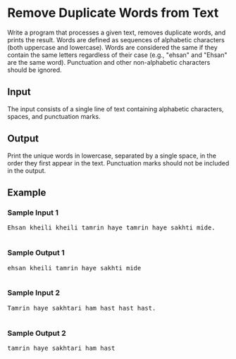 <body>
    <h1>Remove Duplicate Words from Text</h1>
    <p>Write a program that processes a given text, removes duplicate words, and prints the result. Words are defined as sequences of alphabetic characters (both uppercase and lowercase). Words are considered the same if they contain the same letters regardless of their case (e.g., "ehsan" and "Ehsan" are the same word). Punctuation and other non-alphabetic characters should be ignored.</p>
    <h2>Input</h2>
    <p>The input consists of a single line of text containing alphabetic characters, spaces, and punctuation marks.</p>
    <h2>Output</h2>
    <p>Print the unique words in lowercase, separated by a single space, in the order they first appear in the text. Punctuation marks should not be included in the output.</p>
    <h2>Example</h2>
    <h3>Sample Input 1</h3>
    <pre>
Ehsan kheili kheili tamrin haye tamrin haye sakhti mide.
    </pre>
    <h3>Sample Output 1</h3>
    <pre>
ehsan kheili tamrin haye sakhti mide
    </pre>
    <h3>Sample Input 2</h3>
    <pre>
Tamrin haye sakhtari ham hast hast hast.
    </pre>
    <h3>Sample Output 2</h3>
    <pre>
tamrin haye sakhtari ham hast
    </pre>
</body>
</html>
